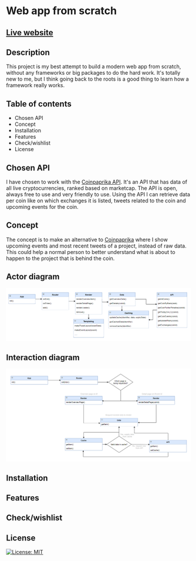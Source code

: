 # Web app from scratch

## [Live website](https://stanbankras.github.io/web-app-from-scratch-2021/)

## Description
This project is my best attempt to build a modern web app from scratch, without any frameworks or big packages to do the hard work. It's totally new to me,
but I think going back to the roots is a good thing to learn how a framework really works.

<!-- Add a nice poster image here at the end of the week, showing off your shiny frontend 📸 -->

## Table of contents
* Chosen API
* Concept
* Installation
* Features
* Check/wishlist
* License

## Chosen API
I have chosen to work with the [Coinpaprika API](https://api.coinpaprika.com/). It's an API that has data of all live cryptocurrencies, ranked based on marketcap. The API is open, always free to use and very friendly to use. Using the API I can retrieve data per coin like on which exchanges it is listed, tweets related to the coin and upcoming events for the coin.

## Concept
The concept is to make an alternative to [Coinpaprika](https://coinpaprika.com/) where I show upcoming events and most recent tweets of a project, instead of raw data. This could help a normal person to better understand what is about to happen to the project that is behind the coin.

## Actor diagram
![Actor diagram](https://github.com/StanBankras/web-app-from-scratch-2021/blob/master/public/img/actor-diagram.png?raw=true)

## Interaction diagram
![Interaction diagram](https://github.com/StanBankras/web-app-from-scratch-2021/blob/master/public/img/interaction-diagram.png?raw=true)

## Installation

## Features

## Check/wishlist

## License
[![License: MIT](https://img.shields.io/badge/License-MIT-yellow.svg)](https://opensource.org/licenses/MIT)


<!-- Maybe a table of contents here? 📚 -->

<!-- How about a section that describes how to install this project? 🤓 -->

<!-- ...but how does one use this project? What are its features 🤔 -->

<!-- What external data source is featured in your project and what are its properties 🌠 -->

<!-- Maybe a checklist of done stuff and stuff still on your wishlist? ✅ -->

<!-- How about a license here? 📜 (or is it a licence?) 🤷 -->

